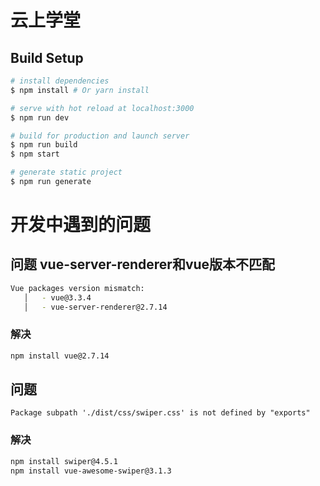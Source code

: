 # 云上学堂

## Build Setup

``` bash
# install dependencies
$ npm install # Or yarn install

# serve with hot reload at localhost:3000
$ npm run dev

# build for production and launch server
$ npm run build
$ npm start

# generate static project
$ npm run generate
```



# 开发中遇到的问题

## 问题 vue-server-renderer和vue版本不匹配

```bash
Vue packages version mismatch:                                                                                                                                               │
   │   - vue@3.3.4                                                                              │
   │   - vue-server-renderer@2.7.14  
```

### 解决

```bash
npm install vue@2.7.14
```

## 问题

```Package subpath './dist/css/swiper.css' is not defined by "exports"```

### 解决

```bash
npm install swiper@4.5.1
npm install vue-awesome-swiper@3.1.3
```

